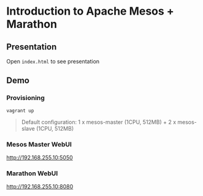 # Introduction to Apache Mesos + Marathon

## Presentation
Open `index.html` to see presentation

## Demo

### Provisioning
```
vagrant up
```
> Default configuration: 1 x mesos-master (1CPU, 512MB) + 2 x mesos-slave (1CPU, 512MB)

### Mesos Master WebUI

http://192.168.255.10:5050

### Marathon WebUI

http://192.168.255.10:8080
